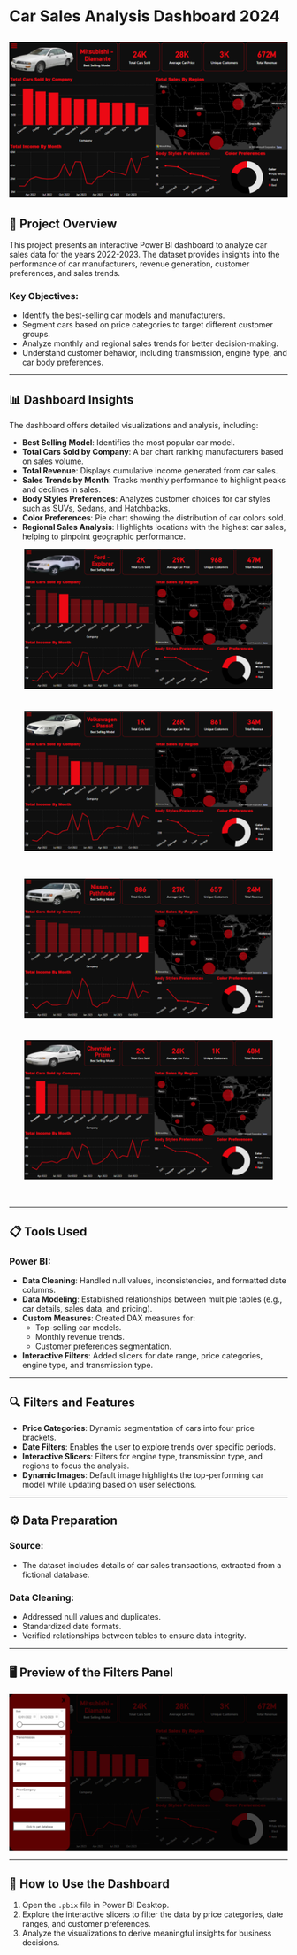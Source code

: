 # Car Sales Analysis Dashboard 2024

![Dashboard](https://github.com/PatrykPaul/Car_sales/blob/main/Dashboard/1.png)
---


## 📖 Project Overview

This project presents an interactive Power BI dashboard to analyze car sales data for the years 2022-2023. The dataset provides insights into the performance of car manufacturers, revenue generation, customer preferences, and sales trends.

### Key Objectives:
- Identify the best-selling car models and manufacturers.
- Segment cars based on price categories to target different customer groups.
- Analyze monthly and regional sales trends for better decision-making.
- Understand customer behavior, including transmission, engine type, and car body preferences.

---

## 📊 Dashboard Insights

The dashboard offers detailed visualizations and analysis, including:

- **Best Selling Model**: Identifies the most popular car model.
- **Total Cars Sold by Company**: A bar chart ranking manufacturers based on sales volume.
- **Total Revenue**: Displays cumulative income generated from car sales.
- **Sales Trends by Month**: Tracks monthly performance to highlight peaks and declines in sales.
- **Body Styles Preferences**: Analyzes customer choices for car styles such as SUVs, Sedans, and Hatchbacks.
- **Color Preferences**: Pie chart showing the distribution of car colors sold.
- **Regional Sales Analysis**: Highlights locations with the highest car sales, helping to pinpoint geographic performance.

<div align="center" style="display:flex; flex-wrap:wrap; justify-content:center; gap:40px; margin-bottom:50px;">
  <img src="https://github.com/PatrykPaul/Car_sales/blob/main/Dashboard/2.png" alt="Dashboard Preview 2" style="width:450px; height:auto;">
  <img src="https://github.com/PatrykPaul/Car_sales/blob/main/Dashboard/3.png" alt="Dashboard Preview 3" style="width:450px; height:auto;">
</div>

<div align="center" style="display:flex; flex-wrap:wrap; justify-content:center; gap:40px; margin-bottom:50px;">
  <img src="https://github.com/PatrykPaul/Car_sales/blob/main/Dashboard/4.png" alt="Dashboard Preview 4" style="width:450px; height:auto;">
  <img src="https://github.com/PatrykPaul/Car_sales/blob/main/Dashboard/6.png" alt="Dashboard Preview 6" style="width:450px; height:auto;">
</div>

---

## 📋 Tools Used

### Power BI:
- **Data Cleaning**: Handled null values, inconsistencies, and formatted date columns.
- **Data Modeling**: Established relationships between multiple tables (e.g., car details, sales data, and pricing).
- **Custom Measures**: Created DAX measures for:
  - Top-selling car models.
  - Monthly revenue trends.
  - Customer preferences segmentation.
- **Interactive Filters**: Added slicers for date range, price categories, engine type, and transmission type.

---

## 🔍 Filters and Features

- **Price Categories**: Dynamic segmentation of cars into four price brackets.
- **Date Filters**: Enables the user to explore trends over specific periods.
- **Interactive Slicers**: Filters for engine type, transmission type, and regions to focus the analysis.
- **Dynamic Images**: Default image highlights the top-performing car model while updating based on user selections.

---

## ⚙️ Data Preparation

### Source:
- The dataset includes details of car sales transactions, extracted from a fictional database.

### Data Cleaning:
- Addressed null values and duplicates.
- Standardized date formats.
- Verified relationships between tables to ensure data integrity.

---

## 🖥️ Preview of the Filters Panel

![Filters Panel Preview](https://github.com/PatrykPaul/Car_sales/blob/main/Dashboard/5.png)

---

## 🚀 How to Use the Dashboard

1. Open the `.pbix` file in Power BI Desktop.
2. Explore the interactive slicers to filter the data by price categories, date ranges, and customer preferences.
3. Analyze the visualizations to derive meaningful insights for business decisions.




